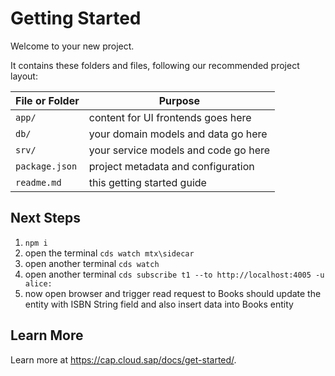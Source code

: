 # Getting Started

Welcome to your new project.

It contains these folders and files, following our recommended project layout:

File or Folder | Purpose
---------|----------
`app/` | content for UI frontends goes here
`db/` | your domain models and data go here
`srv/` | your service models and code go here
`package.json` | project metadata and configuration
`readme.md` | this getting started guide


## Next Steps

1. ```npm i```
2. open the terminal ```cds watch mtx\sidecar```
3. open another terminal ```cds watch```
4. open another terminal ```cds subscribe t1 --to http://localhost:4005 -u alice:```
5. now open browser and trigger read request to Books should update the entity with ISBN String field and also insert data into Books entity



## Learn More

Learn more at https://cap.cloud.sap/docs/get-started/.
